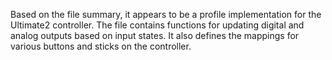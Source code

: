 Based on the file summary, it appears to be a profile implementation for the Ultimate2 controller. The file contains functions for updating digital and analog outputs based on input states. It also defines the mappings for various buttons and sticks on the controller.